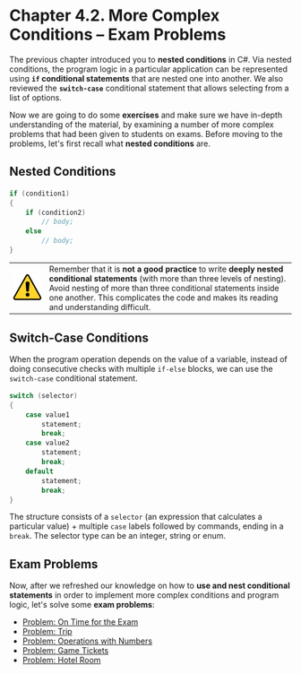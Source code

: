 # Chapter 4.2. More Complex Conditions – Exam Problems

The previous chapter introduced you to **nested conditions** in C#. Via nested conditions, the program logic in a particular application can be represented using **`if` conditional statements** that are nested one into another. We also reviewed the **`switch-case`** conditional statement that allows selecting from a list of options.

Now we are going to do some **exercises** and make sure we have in-depth understanding of the material, by examining a number of more complex problems that had been given to students on exams. Before moving to the problems, let's first recall what **nested conditions** are.

## Nested Conditions

```csharp
if (condition1)
{
    if (condition2)
        // body; 
    else
        // body;
}
```

<table><tr><td><img src="/assets/alert-icon.png" style="max-width:50px" /></td>
<td>Remember that it is <b>not a good practice</b> to write <b>deeply nested conditional statements</b> (with more than three levels of nesting). Avoid nesting of more than three conditional statements inside one another. This complicates the code and makes its reading and understanding difficult.</td>
</tr></table>

## Switch-Case Conditions

When the program operation depends on the value of a variable, instead of doing consecutive checks with multiple `if-else` blocks, we can use the `switch-case` conditional statement.

```csharp
switch (selector)
{
    case value1
        statement;
        break;
    case value2
        statement;
        break;
    default
        statement;
        break;
}
```

The structure consists of а `selector` (an expression that calculates a particular value) + multiple `case` labels followed by commands, ending in a `break`. The selector type can be an integer, string or enum.

## Exam Problems

Now, after we refreshed our knowledge on how to **use and nest conditional statements** in order to implement more complex conditions and program logic, let's solve some **exam problems**:
 * [Problem: On Time for the Exam](/Content/Chapter-4-2-complex-conditions-exam-problems/exam-problems/on-time-for-the-exam/on-time-for-the-exam.md)
 * [Problem: Trip](/Content/Chapter-4-2-complex-conditions-exam-problems/exam-problems/trip/trip.md)
 * [Problem: Operations with Numbers](/Content/Chapter-4-2-complex-conditions-exam-problems/exam-problems/operations/operations.md)
 * [Problem: Game Tickets](/Content/Chapter-4-2-complex-conditions-exam-problems/exam-problems/match-tickets/match-tickets.md)
 * [Problem: Hotel Room](/Content/Chapter-4-2-complex-conditions-exam-problems/exam-problems/hotel-room/hotel-room.md)
